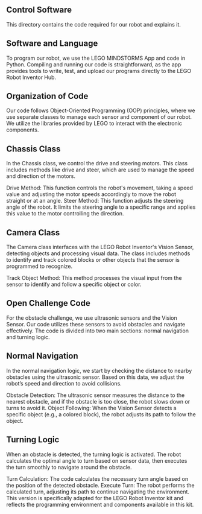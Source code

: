## Control Software
This directory contains the code required for our robot and explains it.

## Software and Language
To program our robot, we use the LEGO MINDSTORMS App and code in Python. Compiling and running our code is straightforward, as the app provides tools to write, test, and upload our programs directly to the LEGO Robot Inventor Hub.

## Organization of Code
Our code follows Object-Oriented Programming (OOP) principles, where we use separate classes to manage each sensor and component of our robot. We utilize the libraries provided by LEGO to interact with the electronic components.

## Chassis Class
In the Chassis class, we control the drive and steering motors. This class includes methods like drive and steer, which are used to manage the speed and direction of the motors.

Drive Method: This function controls the robot's movement, taking a speed value and adjusting the motor speeds accordingly to move the robot straight or at an angle.
Steer Method: This function adjusts the steering angle of the robot. It limits the steering angle to a specific range and applies this value to the motor controlling the direction.
## Camera Class
The Camera class interfaces with the LEGO Robot Inventor's Vision Sensor, detecting objects and processing visual data. The class includes methods to identify and track colored blocks or other objects that the sensor is programmed to recognize.

Track Object Method: This method processes the visual input from the sensor to identify and follow a specific object or color.
## Open Challenge Code
For the obstacle challenge, we use ultrasonic sensors and the Vision Sensor. Our code utilizes these sensors to avoid obstacles and navigate effectively. The code is divided into two main sections: normal navigation and turning logic.

## Normal Navigation
In the normal navigation logic, we start by checking the distance to nearby obstacles using the ultrasonic sensor. Based on this data, we adjust the robot’s speed and direction to avoid collisions.

Obstacle Detection: The ultrasonic sensor measures the distance to the nearest obstacle, and if the obstacle is too close, the robot slows down or turns to avoid it.
Object Following: When the Vision Sensor detects a specific object (e.g., a colored block), the robot adjusts its path to follow the object.
## Turning Logic
When an obstacle is detected, the turning logic is activated. The robot calculates the optimal angle to turn based on sensor data, then executes the turn smoothly to navigate around the obstacle.

Turn Calculation: The code calculates the necessary turn angle based on the position of the detected obstacle.
Execute Turn: The robot performs the calculated turn, adjusting its path to continue navigating the environment.
This version is specifically adapted for the LEGO Robot Inventor kit and reflects the programming environment and components available in this kit.
